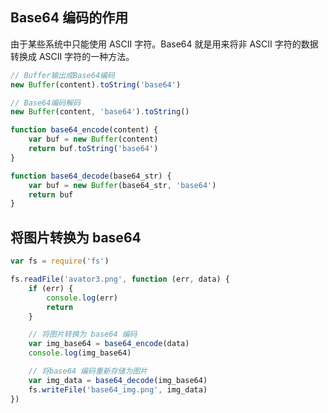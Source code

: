## Base64 编码的作用

由于某些系统中只能使用 ASCII 字符。Base64 就是用来将非 ASCII 字符的数据转换成 ASCII 字符的一种方法。

```javascript
// Buffer输出成Base64编码
new Buffer(content).toString('base64')

// Base64编码解码
new Buffer(content, 'base64').toString()

function base64_encode(content) {
    var buf = new Buffer(content)
    return buf.toString('base64')
}

function base64_decode(base64_str) {
    var buf = new Buffer(base64_str, 'base64')
    return buf
}
```

## 将图片转换为 base64

```javascript
var fs = require('fs')

fs.readFile('avator3.png', function (err, data) {
    if (err) {
        console.log(err)
        return
    }

    // 将图片转换为 base64 编码
    var img_base64 = base64_encode(data)
    console.log(img_base64)

    // 将base64 编码重新存储为图片
    var img_data = base64_decode(img_base64)
    fs.writeFile('base64_img.png', img_data)
})
```
